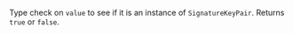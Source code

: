 Type check on `value` to see if it is an instance of `SignatureKeyPair`.  Returns `true` or `false`.
